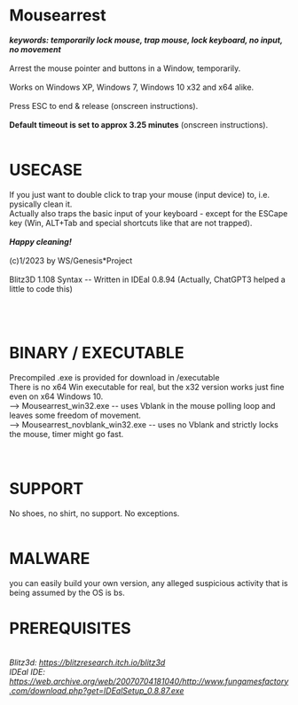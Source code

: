 # Mousearrest
<i><b> keywords: temporarily lock mouse, trap mouse, lock keyboard, no input, no movement  </b></i>
<br>
<br>
Arrest the mouse pointer and buttons in a Window, temporarily.<br>
<br>
Works on Windows XP, Windows 7, Windows 10 x32 and x64 alike.<br>
<br>
Press ESC to end & release (onscreen instructions).<br>
<br>
<b>Default timeout is set to approx 3.25 minutes</b> (onscreen instructions). <br>
<br>
# USECASE
If you just want to double click to trap your mouse (input device) to, i.e. pysically clean it.<br>
Actually also traps the basic input of your keyboard - except for the ESCape key (Win, ALT+Tab and special shortcuts like that are not trapped).<br>
<br>
<b><i>        Happy cleaning! </i></b><br>
<br>
(c)1/2023 by WS/Genesis*Project<br>
<br>
Blitz3D 1.108 Syntax -- Written in IDEal 0.8.94 (Actually, ChatGPT3 helped a little to code this)<br>
<br>
<br>
<br>
# BINARY / EXECUTABLE<br>
Precompiled .exe is provided for download in /executable <br>
There is no x64 Win executable for real, but the x32 version works just fine even on x64 Windows 10. <br>
--> Mousearrest_win32.exe          -- uses Vblank in the mouse polling loop and leaves some freedom of movement. <br>
--> Mousearrest_novblank_win32.exe -- uses no Vblank and strictly locks the mouse, timer might go fast. <br>
<br>
<br>
# SUPPORT<br>
No shoes, no shirt, no support. No exceptions.<br>
<br>
# MALWARE
you can easily build your own version, any alleged suspicious activity that is being assumed by the OS is bs.<br>
# PREREQUISITES
<i><br>
Blitz3d: https://blitzresearch.itch.io/blitz3d <br>
IDEal IDE: https://web.archive.org/web/20070704181040/http://www.fungamesfactory.com/download.php?get=IDEalSetup_0.8.87.exe <br>
</i>
<br>
